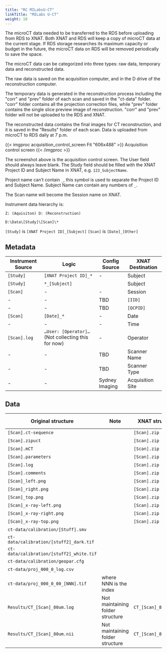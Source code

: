 ```yaml
---
title: "RC MILabsU-CT"
linkTitle: "MILabs U-CT"
weight: 10
---
```


The microCT data needed to be transferred to the RDS before uploading from RDS to XNAT. Both XNAT and RDS will keep a copy of microCT
data at the current stage. If RDS storage researches its maximum capacity or budget in the future, the microCT data on RDS will be removed
periodically to save the space.

The microCT data can be categorized into three types: raw data, temporary data and reconstructed data.

The raw data is saved on the acquisition computer, and in the D drive of the reconstruction computer.

The temporary data is generated in the reconstruction process including the "corr" and "prev" folder of each scan and saved in the "ct-data"
folder. "corr" folder contains all the projection correction files, while "prev" folder contains the single slice preview image of reconstruction. "corr"
and "prev" folder will not be uploaded to the RDS and XNAT.

The reconstructed data contains the final images for CT reconstruction, and it is saved in the "Results" folder of each scan.
Data is uploaded from microCT to RDS daily at 7 p.m.


{{< imgproc acquisition_control_screen Fit "606x488" >}}
Acquisition control screen
{{< /imgproc >}}

The screenshot above is the acquisition control screen. The User field should always leave blank. The Study field should be filled with the XNAT
Project ID and Subject Name in XNAT, e.g. `123_SubjectName`.

Project name can’t contain `_`, this symbol is used to separate the Project ID and Subject Name. Subject Name can contain any numbers of `_`.

The Scan name will become the Session name on XNAT.

Instrument data hierarchy is:

```
Z: (Aquisiton) D: (Reconstruction)

D:\Data\[Study]\[Scan]\*
```

`[Study]` is `[XNAT Project ID]_[Subject]`
`[Scan]` is `[Date]_[Other]`

## Metadata

| Instrument Source | Logic                                              | Config Source  | XNAT Destination |
|-------------------|----------------------------------------------------|----------------|------------------|
| `[Study]`         | `[XNAT Project ID]_*`                              | -              | Subject          |
| `[Study]`         | `*_[Subject]`                                      |                | Subject          |
| `[Scan]`          | -                                                  | -              | Session          |
| -                 | -                                                  | TBD            | `[IID]`          |
| -                 | -                                                  | TBD            | `[QCPID]`        |
| `[Scan]`          | `[Date]_*`                                         | -              | Date             |
| -                 | -                                                  | -              | Time             |
| `[Scan].log`      | `…User: [Operator]…` (Not collecting this for now) | -              | Operator         |
| -                 | -                                                  | TBD            | Scanner Name     |
| -                 | -                                                  | TBD            | Scanner Type     |
| -                 | -                                                  | Sydney Imaging | Acquisition Site |

## Data

| Original structure                       | Note                             | XNAT structure       | XNAT File Type |       |
|------------------------------------------|----------------------------------|----------------------|----------------|-------|
| `[Scan].ct-sequence`                     |                                  | `[Scan].zip`         | uct            | RAW   |
| `[Scan].zipuct`                          |                                  | `[Scan].zip`         | uct            | RAW   |
| `[Scan].mCT`                             |                                  | `[Scan].zip`         | uct            | RAW   |
| `[Scan].parameters`                      |                                  | `[Scan].zip`         | uct            | RAW   |
| `[Scan].log`                             |                                  | `[Scan].zip`         | uct            | RAW   |
| `[Scan].comments`                        |                                  | `[Scan].zip`         | uct            | RAW   |
| `[Scan]_left.png`                        |                                  | `[Scan].zip`         | uct            | RAW   |
| `[Scan]_right.png`                       |                                  | `[Scan].zip`         | uct            | RAW   |
| `[Scan]_top.png`                         |                                  | `[Scan].zip`         | uct            | RAW   |
| `[Scan]_x-ray-left.png`                  |                                  | `[Scan].zip`         | uct            | RAW   |
| `[Scan]_x-ray-right.png`                 |                                  | `[Scan].zip`         | uct            | RAW   |
| `[Scan]_x-ray-top.png`                   |                                  | `[Scan].zip`         | uct            | RAW   |
| `ct-data/calibration/[Stuff].smv`        |                                  |                      | calibration    |       |
| `ct-data/calibration/[stuff2]_dark.tif`  |                                  |                      | calibration    |       |
| `ct-data/calibration/[stuff2]_white.tif` |                                  |                      | calibration    |       |
| `ct-data/calibration/geopar.cfg`         |                                  |                      | calibration    |       |
| `ct-data/proj_000_0_log.csv`             |                                  |                      | proj           |       |
| `ct-data/proj_000_0_00_[NNN].tif`        | where NNN is the index           |                      | proj           |       |
| `Results/CT_[Scan]_80um.log`             | Not maintaining folder structure | `CT_[Scan]_80um.log` | log            | RECON |
| `Results/CT_[Scan]_80um.nii`             | Not maintaining folder structure | `CT_[Scan]_80um.nii` | NIFTI          | RECON |
